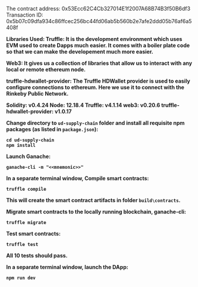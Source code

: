 The contract address: 0x53Ecc62C4Cb327014E1f2007A68B74B3f50B6df3
Transaction ID: 0x5b07c09dfa934c86ffcec256bc44fd06ab5b560b2e7afe2ddd05b76af6a5408f

<b>Libraries Used:<b/>
Truffle:
It is the development environment which uses EVM used to create Dapps much easier. It comes with a boiler plate code so that we can make the developement much more easier.

Web3:
It gives us a collection of libraries that allow us to interact with any local or remote ethereum node.

truffle-hdwallet-provider:
The Truffle HDWallet provider is used to easily configure connections to ethereum. Here we use it to connect with the Rinkeby Public Network.

Solidity: v0.4.24
Node: 12.18.4
Truffle: v4.1.14
web3: v0.20.6
truffle-hdwallet-provider: v1.0.17

Change directory to ```ud-supply-chain``` folder and install all requisite npm packages (as listed in ```package.json```):

```
cd ud-supply-chain
npm install
```

Launch Ganache:

```
ganache-cli -m "<<mnemonic>>"
```

In a separate terminal window, Compile smart contracts:

```
truffle compile
```

This will create the smart contract artifacts in folder ```build\contracts```.

Migrate smart contracts to the locally running blockchain, ganache-cli:

```
truffle migrate
```

Test smart contracts:

```
truffle test
```

All 10 tests should pass.

In a separate terminal window, launch the DApp:

```
npm run dev
```
